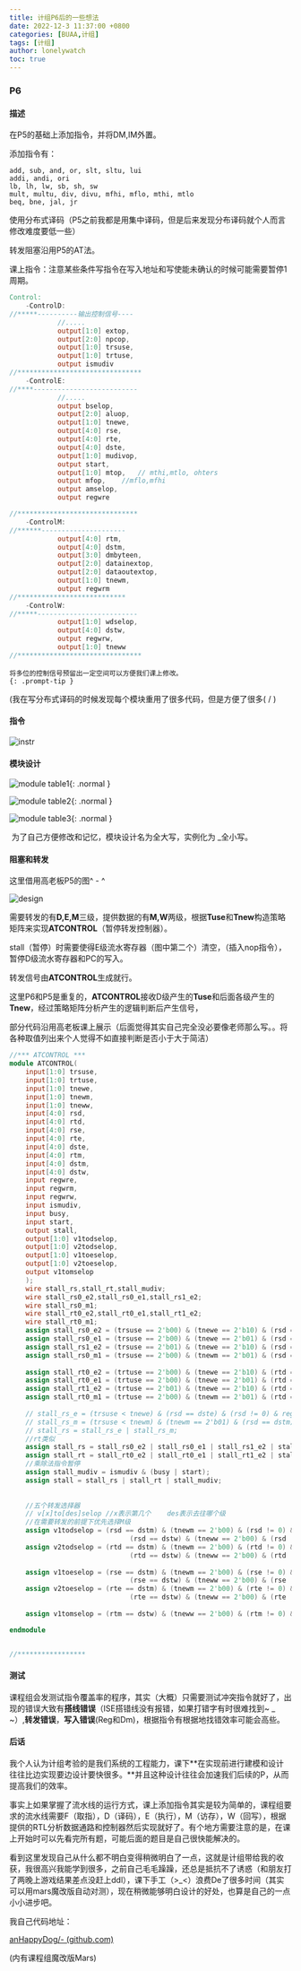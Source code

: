 ```yaml
---
title: 计组P6后的一些想法
date: 2022-12-3 11:37:00 +0800
categories: [BUAA,计组]
tags: [计组]
author: lonelywatch
toc: true
---
```


### P6

#### 描述

在P5的基础上添加指令，并将DM,IM外置。

添加指令有：

```
add, sub, and, or, slt, sltu, lui
addi, andi, ori
lb, lh, lw, sb, sh, sw
mult, multu, div, divu, mfhi, mflo, mthi, mtlo
beq, bne, jal, jr
```



使用分布式译码（P5之前我都是用集中译码，但是后来发现分布译码就个人而言修改难度要低一些）

转发阻塞沿用P5的AT法。

课上指令：注意某些条件写指令在写入地址和写使能未确认的时候可能需要暂停1周期。

```verilog
Control:
	-ControlD:
//*****----------输出控制信号----
			//.....
			output[1:0] extop,
	 		output[2:0] npcop,
	 		output[1:0] trsuse,
	 		output[1:0] trtuse,
	 		output ismudiv
//*******************************
	-ControlE:
//****--------------------------
			//.....
			output bselop,
			output[2:0] aluop,
			output[1:0] tnewe,
			output[4:0] rse,
			output[4:0] rte,
			output[4:0] dste,
			output[1:0] mudivop,
			output start,
			output[1:0] mtop,	// mthi,mtlo, ohters
			output mfop,	//mflo,mfhi
			output amselop,
			output regwre

//******************************
	-ControlM:
//******---------------------
			output[4:0] rtm,
			output[4:0] dstm,
			output[3:0] dmbyteen,
			output[2:0] datainextop,
			output[2:0] dataoutextop,
			output[1:0] tnewm,
			output regwrm
//***************************
	-ControlW:
//*****-------------------------
			output[1:0] wdselop,
			output[4:0] dstw,
			output regwrw,
			output[1:0] tneww
//*******************************

```



```
将多位的控制信号预留出一定空间可以方便我们课上修改。
{: .prompt-tip }
```

(我在写分布式译码的时候发现每个模块重用了很多代码，但是方便了很多( / )

#### 指令

![instr](/assets/img/co/p6/instr.PNG)

#### 模块设计

![module table1](/assets/img/co/p6/m1.PNG){: .normal }

![module table2](/assets/img/co/p6/m2.PNG){: .normal }

![module table3](/assets/img/co/p6/m3.PNG){: .normal }

​	为了自己方便修改和记忆，模块设计名为全大写，实例化为 _全小写。

#### 阻塞和转发

这里借用高老板P5的图^ - ^

![design](/assets/img/co/p6/design.PNG)

需要转发的有**D,E,M**三级，提供数据的有**M,W**两级，根据**Tuse**和**Tnew**构造策略矩阵来实现**ATCONTROL**（暂停转发控制器）。

stall（暂停）时需要使得E级流水寄存器（图中第二个）清空，（插入nop指令），暂停D级流水寄存器和PC的写入。

转发信号由**ATCONTROL**生成就行。

这里P6和P5是重复的，**ATCONTROL**接收D级产生的**Tuse**和后面各级产生的**Tnew**，经过策略矩阵分析产生的逻辑判断后产生信号，

部分代码沿用高老板课上展示（后面觉得其实自己完全没必要像老师那么写。。将各种取值列出来个人觉得不如直接判断是否小于大于简洁）

```verilog
//*** ATCONTROL ***
module ATCONTROL(
	input[1:0] trsuse,
	input[1:0] trtuse,
	input[1:0] tnewe,
	input[1:0] tnewm,
	input[1:0] tneww,
	input[4:0] rsd,
	input[4:0] rtd,
	input[4:0] rse,
	input[4:0] rte,
	input[4:0] dste,
	input[4:0] rtm,
	input[4:0] dstm,
	input[4:0] dstw,
	input regwre,
	input regwrm,
	input regwrw,
	input ismudiv,
	input busy,
	input start,
	output stall,
	output[1:0] v1todselop,
	output[1:0] v2todselop,
	output[1:0] v1toeselop,
	output[1:0] v2toeselop,
	output v1tomselop
    );
	wire stall_rs,stall_rt,stall_mudiv;
	wire stall_rs0_e2,stall_rs0_e1,stall_rs1_e2;
	wire stall_rs0_m1;
	wire stall_rt0_e2,stall_rt0_e1,stall_rt1_e2;
	wire stall_rt0_m1;
	assign stall_rs0_e2 = (trsuse == 2'b00) & (tnewe == 2'b10) & (rsd == dste) & (rsd != 0) & regwre;
	assign stall_rs0_e1 = (trsuse == 2'b00) & (tnewe == 2'b01) & (rsd == dste) & (rsd != 0) & regwre;
	assign stall_rs1_e2 = (trsuse == 2'b01) & (tnewe == 2'b10) & (rsd == dste) & (rsd != 0) & regwre;
	assign stall_rs0_m1 = (trsuse == 2'b00) & (tnewm == 2'b01) & (rsd == dstm) & (rsd != 0) & regwrm;
	
	assign stall_rt0_e2 = (trtuse == 2'b00) & (tnewe == 2'b10) & (rtd == dste) & (rtd != 0) & regwre;
	assign stall_rt0_e1 = (trtuse == 2'b00) & (tnewe == 2'b01) & (rtd == dste) & (rtd != 0) & regwre;
	assign stall_rt1_e2 = (trtuse == 2'b01) & (tnewe == 2'b10) & (rtd == dste) & (rtd != 0) & regwre;
	assign stall_rt0_m1 = (trtuse == 2'b00) & (tnewm == 2'b01) & (rtd == dstm) & (rtd != 0) & regwrm;
	
    // stall_rs_e = (trsuse < tnewe) & (rsd == dste) & (rsd != 0) & regwre;
    // stall_rs_m = (trsuse < tnewm) & (tnewm == 2'b01) & (rsd == dstm) & (rsd != 0) & regwrm;
    // stall_rs = stall_rs_e | stall_rs_m;
    //rt类似
    assign stall_rs = stall_rs0_e2 | stall_rs0_e1 | stall_rs1_e2 | stall_rs0_m1;
    assign stall_rt = stall_rt0_e2 | stall_rt0_e1 | stall_rt1_e2 | stall_rt0_m1;
    //乘除法指令暂停
	assign stall_mudiv = ismudiv & (busy | start);
	assign stall = stall_rs | stall_rt | stall_mudiv;
	
    
    //五个转发选择器
    // v[x]to[des]selop	//x表示第几个	des表示去往哪个级
	//在需要转发的前提下优先选择M级
    assign v1todselop = (rsd == dstm) & (tnewm == 2'b00) & (rsd != 0) & regwrm ?`TOSEL_FM:
							  (rsd == dstw) & (tneww == 2'b00) & (rsd != 0) & regwrw ?`TOSEL_FW:`TOSEL_ORI;
	assign v2todselop = (rtd == dstm) & (tnewm == 2'b00) & (rtd != 0) & regwrm ?`TOSEL_FM:
							  (rtd == dstw) & (tneww == 2'b00) & (rtd != 0) & regwrw ?`TOSEL_FW:`TOSEL_ORI;
	
	assign v1toeselop = (rse == dstm) & (tnewm == 2'b00) & (rse != 0) & regwrm ?`TOSEL_FM:
							  (rse == dstw) & (tneww == 2'b00) & (rse != 0) & regwrw ?`TOSEL_FW:`TOSEL_ORI;
	assign v2toeselop = (rte == dstm) & (tnewm == 2'b00) & (rte != 0) & regwrm ?`TOSEL_FM:
							  (rte == dstw) & (tneww == 2'b00) & (rte != 0) & regwrw ?`TOSEL_FW:`TOSEL_ORI;
							  
	assign v1tomselop = (rtm == dstw) & (tneww == 2'b00) & (rtm != 0) & regwrw ?`TOMSEL_FW:`TOMSEL_ORI;

endmodule


//*****************
```



#### 测试

课程组会发测试指令覆盖率的程序，其实（大概）只需要测试冲突指令就好了，出现的错误大致有**搭线错误**（ISE搭错线没有报错，如果打错字有时很难找到~ _ ~）,**转发错误**，**写入错误**(Reg和Dm)，根据指令有根据地找错效率可能会高些。



#### 后话

我个人认为计组考验的是我们系统的工程能力，课下**在实现前进行建模和设计往往比边实现要边设计要快很多。**并且这种设计往往会加速我们后续的P，从而提高我们的效率。

事实上如果掌握了流水线的运行方式，课上添加指令其实是较为简单的，课程组要求的流水线需要F（取指），D（译码），E（执行），M（访存），W（回写），根据提供的RTL分析数据通路和控制器然后实现就好了。有个地方需要注意的是，在课上开始时可以先看完所有题，可能后面的题目是自己很快能解决的。

看到这里发现自己从什么都不明白变得稍微明白了一点，这就是计组带给我的收获，我很高兴我能学到很多，之前自己毛毛躁躁，还总是抵抗不了诱惑（和朋友打了两晚上游戏结果差点没赶上ddl），课下手工（>_<）浪费De了很多时间（其实可以用mars魔改版自动对测），现在稍微能够明白设计的好处，也算是自己的一点小小进步吧。

我自己代码地址：

[anHappyDog/- (github.com)](https://github.com/anHappyDog/-)

(内有课程组魔改版Mars)
